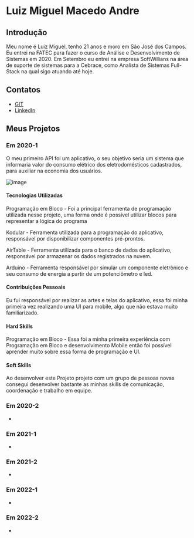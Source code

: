 # Luiz Miguel Macedo Andre

## Introdução
Meu nome é Luiz Miguel, tenho 21 anos e moro em São José dos Campos. Eu entrei na FATEC para fazer o curso de Análise e Desenvolvimento de Sistemas em 2020. Em Setembro eu entrei na empresa SoftWillians na área de suporte de sistemas para a Cebrace, como Analista de Sistemas Full-Stack na qual sigo atuando até hoje.

## Contatos
* [GIT](https://github.com/Salitop)
* [LinkedIn](https://www.linkedin.com/in/luiz-miguel-475347193/)

## Meus Projetos

### Em 2020-1
O meu primeiro API foi um aplicativo, o seu objetivo seria um sistema que informaria valor do consumo elétrico dos eletrodomésticos cadastrados, para auxiliar na economia dos usuários.

![image](https://github.com/Salitop/TG-2023/assets/67153101/5b8e11d5-19ed-4832-b710-c3a55571acd5)


#### Tecnologias Utilizadas
Programação em Bloco - Foi a principal ferramenta de programação utilizada nesse projeto, uma forma onde é possível utilizar blocos para representar a lógica do programa

Kodular - Ferramenta utilizada para a programação do aplicativo, responsável por disponibilizar componentes pré-prontos.

AirTable - Ferramenta utilizada para o banco de dados do aplicativo, responsável por armazenar os dados registrados na nuvem.

Arduino - Ferramenta responsável por simular um componente eletrônico e seu consumo de energia a partir de um potenciômetro e led.

#### Contribuições Pessoais
Eu fui responsável por realizar as artes e telas do aplicativo, essa foi minha primeira vez realizando uma UI para mobile, algo que não estava muito familiarizado.

#### Hard Skills
Programação em Bloco - Essa foi a minha primeira experiência com Programação em Bloco e desenvolvimento Mobile então foi possível aprender muito sobre essa forma de programação e UI.

#### Soft Skills
Ao desenvolver este Projeto projeto com um grupo de pessoas novas consegui desenvolver bastante as minhas skills de comunicação, coordenação e trabalho em equipe.

### Em 2020-2
-

### Em 2021-1
-

### Em 2021-2
-

### Em 2022-1
-

### Em 2022-2
-




